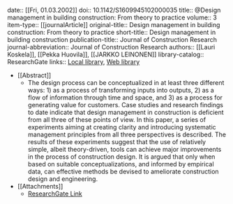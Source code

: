 date:: [[Fri, 01.03.2002]]
doi:: 10.1142/S1609945102000035
title:: @Design management in building construction: From theory to practice
volume:: 3
item-type:: [[journalArticle]]
original-title:: Design management in building construction: From theory to practice
short-title:: Design management in building construction
publication-title:: Journal of Construction Research
journal-abbreviation:: Journal of Construction Research
authors:: [[Lauri Koskela]], [[Pekka Huovila]], [[JARKKO LEINONEN]]
library-catalog:: ResearchGate
links:: [Local library](zotero://select/library/items/UCSRWHKQ), [Web library](https://www.zotero.org/users/6520516/items/UCSRWHKQ)

- [[Abstract]]
	- The design process can be conceptualized in at least three different ways: 1) as a process of transforming inputs into outputs, 2) as a flow of information through time and space, and 3) as a process for generating value for customers. Case studies and research findings to date indicate that design management in construction is deficient from all three of these points of view. In this paper, a series of experiments aiming at creating clarity and introducing systematic management principles from all three perspectives is described. The results of these experiments suggest that the use of relatively simple, albeit theory-driven, tools can achieve major improvements in the process of construction design. It is argued that only when based on suitable conceptualizations, and informed by empirical data, can effective methods be devised to ameliorate construction design and engineering.
- [[Attachments]]
	- [ResearchGate Link](https://www.researchgate.net/publication/28578920_Design_management_in_building_construction_From_theory_to_practice)